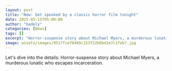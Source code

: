 ```yaml
---
layout: post
title: "New: Get spooked by a classic horror film tonight"
date: 2025-05-15T05:00:00
author: "badely"
categories: [News]
tags: []
excerpt: "Horror-suspense story about Michael Myers, a murderous lunatic who escapes incarceration."
image: assets/images/9517fce70469c153f22b8b43e7c1feb7.jpg
---
```


Let's dive into the details: Horror-suspense story about Michael Myers, a murderous lunatic who escapes incarceration.

